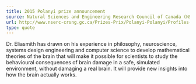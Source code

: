 ```yaml
---
title: 2015 Polanyi prize announcement
source: Natural Sciences and Engineering Research Council of Canada (NSERC)
url: http://www.nserc-crsng.gc.ca/Prizes-Prix/Polanyi-Polanyi/Profiles-Profils/Eliasmith-Eliasmith_eng.asp
type: quote
---
```

Dr. Eliasmith has drawn on his experience in
philosophy, neuroscience, systems design engineering
and computer science to develop mathematical theories
of the brain that will make it possible
for scientists to study
the behavioural consequences of brain damage
in a safe, simulated environment,
without damaging a real brain.
It will provide new insights into how the brain actually works.
